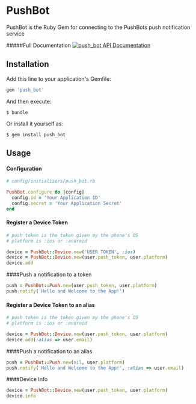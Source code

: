 # PushBot

PushBot is the Ruby Gem for connecting to the PushBots push notification service 

#####Full Documentation
[![push_bot API Documentation](https://www.omniref.com/ruby/gems/push_bot.png)](https://www.omniref.com/ruby/gems/push_bot)

## Installation

Add this line to your application's Gemfile:

```ruby
gem 'push_bot'
```

And then execute:

    $ bundle

Or install it yourself as:

    $ gem install push_bot

## Usage

#### Configuration
```ruby
# config/initializers/push_bot.rb

PushBot.configure do |config|
  config.id = 'Your Application ID'
  config.secret = 'Your Application Secret'
end
```

#### Register a Device Token
```ruby
# push token is the token given my the phone's OS
# platform is :ios or :android

device = PushBot::Device.new('USER TOKEN', :ios)
device = PushBot::Device.new(user.push_token, user.platform)
device.add
```

####Push a notification to a token
```ruby
push = PushBot::Push.new(user.push_token, user.platform)
push.notify('Hello and Welcome to the App!')
```

#### Register a Device Token to an alias
```ruby
# push token is the token given my the phone's OS
# platform is :ios or :android

device = PushBot::Device.new(user.push_token, user.platform)
device.add(:alias => user.email)
```

####Push a notification to an alias
```ruby
push = PushBot::Push.new(nil, user.platform)
push.notify('Hello and Welcome to the App!', :alias => user.email)
```

####Device Info
```ruby
device = PushBot::Device.new(user.push_token, user.platform)
device.info
```
